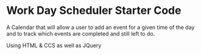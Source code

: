# Work Day Scheduler Starter Code
A Calendar that will allow a user to add an event for a given time of the day and to track which events are completed and still left to do.

Using HTML & CCS as well as JQuery

